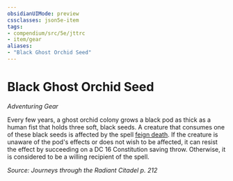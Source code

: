 ```yaml
---
obsidianUIMode: preview
cssclasses: json5e-item
tags:
- compendium/src/5e/jttrc
- item/gear
aliases: 
- "Black Ghost Orchid Seed"
---
```

# Black Ghost Orchid Seed
*Adventuring Gear*  


Every few years, a ghost orchid colony grows a black pod as thick as a human fist that holds three soft, black seeds. A creature that consumes one of these black seeds is affected by the spell [feign death](/compendium/spells/feign-death.md). If the creature is unaware of the pod's effects or does not wish to be affected, it can resist the effect by succeeding on a DC 16 Constitution saving throw. Otherwise, it is considered to be a willing recipient of the spell.

*Source: Journeys through the Radiant Citadel p. 212*